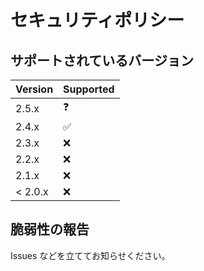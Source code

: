 # セキュリティポリシー

## サポートされているバージョン

| Version | Supported          |
| ------- | ------------------ |
| 2.5.x   | :question:         |
| 2.4.x   | :white_check_mark: |
| 2.3.x   | :x:                |
| 2.2.x   | :x:                |
| 2.1.x   | :x:                |
| < 2.0.x | :x:                |

## 脆弱性の報告

Issues などを立ててお知らせください。
